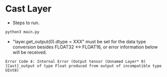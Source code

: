 # Cast Layer

+ Steps to run.

```bash
python3 main.py
```

+ "layer.get_output(0).dtype = XXX" must be set for the data type conversion besides FLOAT32 <-> FLOAT16, or error information below will be received.

```text
Error Code 4: Internal Error (Output tensor (Unnamed Layer* 0) [Cast]_output of type Float produced from output of incompatible type UInt8)
```
